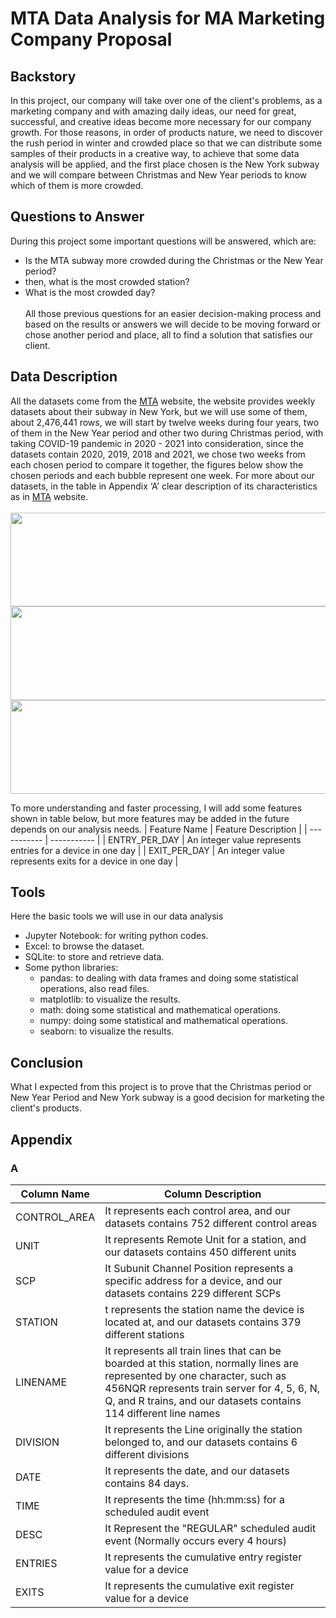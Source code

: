 # MTA Data Analysis for MA Marketing Company Proposal
## Backstory
In this project, our company will take over one of the client's problems, as a marketing company and with amazing daily ideas, our need for great, successful, and creative ideas become more necessary for our company growth.
For those reasons, in order of products nature, we need to discover the rush period in winter and crowded place so that we can distribute some samples of their products in a creative way, to achieve that some data analysis will be applied, and the first place chosen is the New York subway and we will compare between Christmas and New Year periods to know which of them is more crowded.
## Questions to Answer
During this project some important questions will be answered, which are:
- Is the MTA subway more crowded during the Christmas or the New Year period?
- then, what is the most crowded station?
- What is the most crowded day? <br/><br/>
All those previous questions for an easier decision-making process and based on the results or answers we will decide to be moving forward or chose another period and place, all to find a solution that satisfies our client.
## Data Description
All the datasets come from the [MTA](http://web.mta.info/developers/turnstile.html) website, the website provides weekly datasets about their subway in New York, but we will use some of them, about 2,476,441 rows, we will start by twelve weeks during four years, two of them in the New Year period and other two during Christmas period, with taking COVID-19 pandemic in 2020 - 2021 into consideration, since the datasets contain 2020, 2019, 2018 and 2021, we chose two weeks from each chosen period to compare it together, the figures below show the chosen periods and each bubble represent one week.
For more about our datasets, in the table in Appendix ‘A’ clear description of its characteristics as in [MTA](http://web.mta.info/developers/resources/nyct/turnstile/ts_Field_Description.txt) website.<br/><br/>
<img src = 'https://github.com/shhdSU/MTA-Subway-Dataset-Analysis/blob/main/Images/Period1.png'  width="600" height="150" />
<br/>
<img src = 'https://github.com/shhdSU/MTA-Subway-Dataset-Analysis/blob/main/Images/Period2.png'  width="600" height="150" />
<br/>
<img src = 'https://github.com/shhdSU/MTA-Subway-Dataset-Analysis/blob/main/Images/Period2.png'  width="600" height="150" />

To more understanding and faster processing, I will add some features shown in table below, but more features may be added in the future depends on our analysis needs.
| Feature Name | Feature Description |
| ----------- | ----------- |
| ENTRY_PER_DAY | An integer value represents entries for a device in one day |
| EXIT_PER_DAY | An integer value represents exits for a device in one day |


## Tools
Here the basic tools we will use in our data analysis
- Jupyter Notebook: for writing python codes.
- Excel: to browse the dataset.
- SQLite: to store and retrieve data.
- Some python libraries:
  - pandas: to dealing with data frames and doing some statistical operations, also read files.
  - matplotlib: to visualize the results.
  - math: doing some statistical and mathematical operations.
  - numpy: doing some statistical and mathematical operations.
  - seaborn: to visualize the results.
  
## Conclusion
What I expected from this project is to prove that the Christmas period or New Year Period and New York subway is a good decision for marketing the client's products.

## Appendix
### A
| Column Name | Column Description |
| ----------- | ----------- |
| CONTROL_AREA | It represents each control area, and our datasets contains 752 different control areas |
| UNIT | It represents Remote Unit for a station, and our datasets contains 450 different units |
| SCP | It Subunit Channel Position represents a specific address for a device, and our datasets contains 229 different SCPs |
| STATION | t represents the station name the device is located at, and our datasets contains 379 different stations |
| LINENAME | It represents all train lines that can be boarded at this station, normally lines are represented by one character, such as 456NQR represents train server for 4, 5, 6, N, Q, and R trains, and our datasets contains 114 different line names |
| DIVISION | It represents the Line originally the station belonged to, and our datasets contains 6 different divisions |
| DATE | It represents the date, and our datasets contains 84 days. |
| TIME | It represents the time (hh:mm:ss) for a scheduled audit event|
| DESC | It Represent the "REGULAR" scheduled audit event (Normally occurs every 4 hours) |
| ENTRIES | It represents the cumulative entry register value for a device |
| EXITS | It represents the cumulative exit register value for a device |
